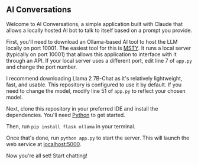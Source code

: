 ﻿## AI Conversations

Welcome to AI Conversations, a simple application built with Claude that allows a locally hosted AI bot to talk to itself based on a prompt you provide.

First, you'll need to download an Ollama-based AI tool to host the LLM locally on port 10001. The easiest tool for this is [MSTY](https://msty.app/). It runs a local server (typically on port 10001) that allows this application to interface with it through an API. If your local server uses a different port, edit line 7 of `app.py` and change the port number.

I recommend downloading Llama 2 7B-Chat as it's relatively lightweight, fast, and usable. This repository is configured to use it by default. If you need to change the model, modify line 51 of `app.py` to reflect your chosen model.

Next, clone this repository in your preferred IDE and install the dependencies. You'll need [Python](https://www.python.org/downloads/) to get started.

Then, run `pip install flask ollama` in your terminal.

Once that's done, run `python app.py` to start the server. This will launch the web service at [localhost:5000](http://localhost:5000/).

Now you're all set! Start chatting!
